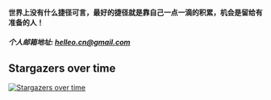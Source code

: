 #### 世界上没有什么捷径可言，最好的捷径就是靠自己一点一滴的积累，机会是留给有准备的人！
##### 个人邮箱地址: <helleo.cn@gmail.com>
## Stargazers over time

[![Stargazers over time](https://starcharts.herokuapp.com/yeaheo/hello.linux.svg)](https://starcharts.herokuapp.com/yeaheo/hello.linux)
